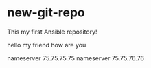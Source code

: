 # new-git-repo

This my first Ansible repository!

hello my friend how are you

nameserver 75.75.75.75
nameserver 75.75.76.76
